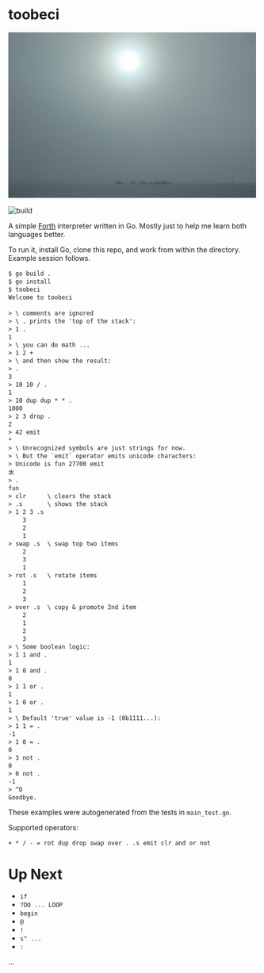 # toobeci

<img src="/toobeci.jpg" width="500">

![build](https://github.com/eigenhombre/toobeci/actions/workflows/build.yml/badge.svg)

A simple [Forth](https://en.wikipedia.org/wiki/Forth_(programming_language))
interpreter written in Go. Mostly just to help me learn both languages better.

To run it, install Go, clone this repo, and work from within the directory.
Example session follows.

<!-- The following examples are autogenerated, do not change by hand! -->
<!-- BEGIN EXAMPLES -->
```
$ go build .
$ go install
$ toobeci
Welcome to toobeci

> \ comments are ignored
> \ . prints the 'top of the stack':
> 1 .
1
> \ you can do math ...
> 1 2 +
> \ and then show the result:
> .
3
> 10 10 / .
1
> 10 dup dup * * .
1000
> 2 3 drop .
2
> 42 emit
*
> \ Unrecognized symbols are just strings for now.
> \ But the `emit` operator emits unicode characters:
> Unicode is fun 27700 emit
水
> .
fun
> clr      \ clears the stack
> .s       \ shows the stack
> 1 2 3 .s
	3
	2
	1
> swap .s  \ swap top two items
	2
	3
	1
> rot .s   \ rotate items
	1
	2
	3
> over .s  \ copy & promote 2nd item
	2
	1
	2
	3
> \ Some boolean logic:
> 1 1 and .
1
> 1 0 and .
0
> 1 1 or .
1
> 1 0 or .
1
> \ Default 'true' value is -1 (0b1111...):
> 1 1 = .
-1
> 1 0 = .
0
> 3 not .
0
> 0 not .
-1
> ^D
Goodbye.
```
<!-- END EXAMPLES -->

These examples were autogenerated from the tests in `main_test.go`.

Supported operators:

```
+ * / - = rot dup drop swap over . .s emit clr and or not
```

# Up Next

- `if`
- `?DO ... LOOP`
- `begin`
- `@`
- `!`
- `s" ...`
- `:`

...
